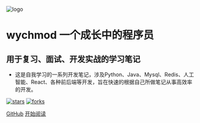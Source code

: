 ![logo](_media/logo.png)

# wychmod 一个成长中的程序员

## 用于复习、面试、开发实战的学习笔记

- 这是自我学习的一系列开发笔记，涉及Python、Java、Mysql、Redis、人工智能、React、各种前后端等开发，旨在快速的根据自己所做笔记从事高效率的开发。
    
[![stars](https://badgen.net/github/stars/wychmod/wychmod.github.io?icon=github&color=4ab8a1)](https://github.com/wychmod/wychmod.github.io) [![forks](https://badgen.net/github/forks/wychmod/wychmod.github.io?icon=github&color=4ab8a1)](https://github.com/wychmod/wychmod.github.io) 

[GitHub](<https://github.com/wychmod/wychmod.github.io>)
[开始阅读](README.md)